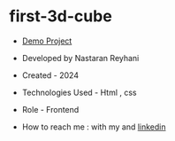 # first-3d-cube

- [Demo Project](https://nastaran-reyhani.github.io/first-3d-cube/)

- Developed by Nastaran Reyhani

- Created - 2024

- Technologies Used - Html , css 

- Role - Frontend

- How to reach me : with my and [linkedin](https://www.linkedin.com/in/nastaran-reyhani-905b81337)
